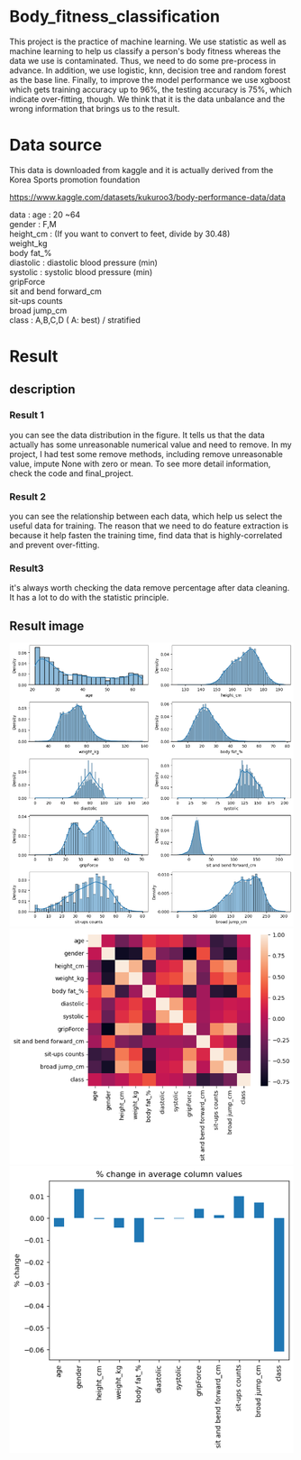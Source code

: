 # Body_fitness_classification
This project is the practice of machine learning. We use statistic as well as machine learning to help us classify a person's body fitness whereas the data we use is contaminated. Thus, we need to do some pre-process in advance. In addition, we use logistic, knn, decision tree and random forest as the base line. Finally, to improve the model performance we use xgboost which gets training accuracy up to 96%, the testing accuracy is 75%, which indicate over-fitting, though. We think that it is the data unbalance and the wrong information that brings us to the result.

# Data source
This data is downloaded from kaggle and it is actually derived from the Korea Sports promotion foundation

<https://www.kaggle.com/datasets/kukuroo3/body-performance-data/data>

data :
age : 20 ~64   
gender : F,M   
height_cm : (If you want to convert to feet, divide by 30.48)    
weight_kg   
body fat_%   
diastolic : diastolic blood pressure (min)   
systolic : systolic blood pressure (min)   
gripForce   
sit and bend forward_cm   
sit-ups counts   
broad jump_cm   
class : A,B,C,D ( A: best) / stratified   

# Result
## description
### Result 1
you can see the data distribution in the figure. It tells us that the data actually has some unreasonable numerical value and need to remove. In my project, I had test some remove methods, including remove unreasonable value, impute None with zero or mean. To see more detail information, check the code and final_project.

### Result 2
you can see the relationship between each data, which help us select the useful data for training. The reason that we need to do feature extraction is because it help fasten the training time, find data that is highly-correlated and prevent over-fitting.

### Result3
it's always worth checking the data remove percentage after data cleaning. It has a lot to do with the statistic principle.

## Result image
![Result1](output1.png)
![Result2](output2.png)
![Result3](output5.png)



